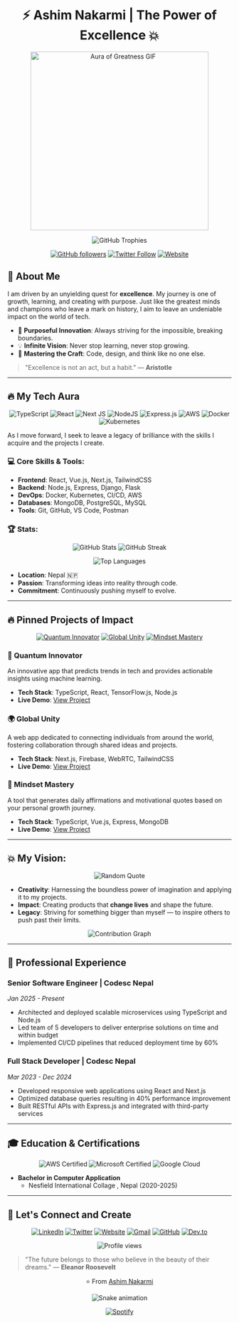 <h1 align="center">⚡ Ashim Nakarmi | The Power of Excellence 💥</h1>

<p align="center">
  <img src="https://media.giphy.com/media/l4FGrHJ9gYcbCl3kE/giphy.gif" alt="Aura of Greatness GIF" width="400"/>
</p>

<p align="center">
  <img src="https://github-profile-trophy.vercel.app/?username=ashimnakarmi&theme=darkhub&no-frame=true&row=1&column=7" alt="GitHub Trophies" />
</p>

<div align="center">
  
[![GitHub followers](https://img.shields.io/github/followers/ashimnakarmi?style=for-the-badge&logo=github&color=gold)](https://github.com/ashimnakarmi)
[![Twitter Follow](https://img.shields.io/twitter/follow/ashimnakarmi?style=for-the-badge&logo=twitter&color=blue)](https://twitter.com/ashimnakarmi)
[![Website](https://img.shields.io/website?label=Portfolio&style=for-the-badge&url=https://www.your-website.com&color=green)](https://www.your-website.com)
  
</div>

## 🌟 About Me
I am driven by an unyielding quest for **excellence**. My journey is one of growth, learning, and creating with purpose. Just like the greatest minds and champions who leave a mark on history, I aim to leave an undeniable impact on the world of tech.
- 🚀 **Purposeful Innovation**: Always striving for the impossible, breaking boundaries.
- 💡 **Infinite Vision**: Never stop learning, never stop growing.
- 🎯 **Mastering the Craft**: Code, design, and think like no one else.

> "Excellence is not an act, but a habit." — **Aristotle**

---

## 🔥 My Tech Aura

<div align="center">
  
![TypeScript](https://img.shields.io/badge/typescript-%23007ACC.svg?style=for-the-badge&logo=typescript&logoColor=white)
![React](https://img.shields.io/badge/react-%2320232a.svg?style=for-the-badge&logo=react&logoColor=%2361DAFB)
![Next JS](https://img.shields.io/badge/Next-black?style=for-the-badge&logo=next.js&logoColor=white)
![NodeJS](https://img.shields.io/badge/node.js-6DA55F?style=for-the-badge&logo=node.js&logoColor=white)
![Express.js](https://img.shields.io/badge/express.js-%23404d59.svg?style=for-the-badge&logo=express&logoColor=%2361DAFB)
![AWS](https://img.shields.io/badge/AWS-%23FF9900.svg?style=for-the-badge&logo=amazon-aws&logoColor=white)
![Docker](https://img.shields.io/badge/docker-%230db7ed.svg?style=for-the-badge&logo=docker&logoColor=white)
![Kubernetes](https://img.shields.io/badge/kubernetes-%23326ce5.svg?style=for-the-badge&logo=kubernetes&logoColor=white)
  
</div>

As I move forward, I seek to leave a legacy of brilliance with the skills I acquire and the projects I create.

### 💻 Core Skills & Tools:
- **Frontend**: React, Vue.js, Next.js, TailwindCSS
- **Backend**: Node.js, Express, Django, Flask
- **DevOps**: Docker, Kubernetes, CI/CD, AWS
- **Databases**: MongoDB, PostgreSQL, MySQL
- **Tools**: Git, GitHub, VS Code, Postman

### 🏆 Stats:
<p align="center">
  <img src="https://github-readme-stats.vercel.app/api?username=ashimnakarmi&show_icons=true&theme=radical" alt="GitHub Stats" />
  <img src="https://github-readme-streak-stats.herokuapp.com/?user=ashimnakarmi&theme=radical" alt="GitHub Streak" />
</p>

<p align="center">
  <img src="https://github-readme-stats.vercel.app/api/top-langs/?username=ashimnakarmi&layout=compact&theme=radical" alt="Top Languages" />
</p>

- **Location**: Nepal 🇳🇵
- **Passion**: Transforming ideas into reality through code.
- **Commitment**: Continuously pushing myself to evolve.

---

## 🔥 Pinned Projects of Impact

<div align="center">
  
[![Quantum Innovator](https://github-readme-stats.vercel.app/api/pin/?username=ashimnakarmi&repo=quantum-innovator&theme=radical)](https://github.com/ashimnakarmi/quantum-innovator)
[![Global Unity](https://github-readme-stats.vercel.app/api/pin/?username=ashimnakarmi&repo=global-unity&theme=radical)](https://github.com/ashimnakarmi/global-unity)
[![Mindset Mastery](https://github-readme-stats.vercel.app/api/pin/?username=ashimnakarmi&repo=mindset-mastery&theme=radical)](https://github.com/ashimnakarmi/mindset-mastery)
  
</div>

### 🚀 Quantum Innovator
An innovative app that predicts trends in tech and provides actionable insights using machine learning.
- **Tech Stack**: TypeScript, React, TensorFlow.js, Node.js
- **Live Demo**: [View Project](https://quantum-innovator.vercel.app)

### 🌍 Global Unity
A web app dedicated to connecting individuals from around the world, fostering collaboration through shared ideas and projects.
- **Tech Stack**: Next.js, Firebase, WebRTC, TailwindCSS
- **Live Demo**: [View Project](https://global-unity.vercel.app)

### 🧠 Mindset Mastery
A tool that generates daily affirmations and motivational quotes based on your personal growth journey.
- **Tech Stack**: TypeScript, Vue.js, Express, MongoDB
- **Live Demo**: [View Project](https://mindset-mastery.vercel.app)

---

## 💥 My Vision:

<p align="center">
  <img src="https://quotes-github-readme.vercel.app/api?type=horizontal&theme=radical" alt="Random Quote" />
</p>

- **Creativity**: Harnessing the boundless power of imagination and applying it to my projects.
- **Impact**: Creating products that **change lives** and shape the future.
- **Legacy**: Striving for something bigger than myself — to inspire others to push past their limits.

<p align="center">
  <img src="https://github-readme-activity-graph.cyclic.app/graph?username=ashimnakarmi&theme=redical" alt="Contribution Graph">
</p>

---

## 💼 Professional Experience

<div align="left">

### Senior Software Engineer | Codesc Nepal
*Jan 2025 - Present*
- Architected and deployed scalable microservices using TypeScript and Node.js
- Led team of 5 developers to deliver enterprise solutions on time and within budget
- Implemented CI/CD pipelines that reduced deployment time by 60%

### Full Stack Developer | Codesc Nepal
*Mar 2023 - Dec 2024*
- Developed responsive web applications using React and Next.js
- Optimized database queries resulting in 40% performance improvement
- Built RESTful APIs with Express.js and integrated with third-party services

</div>

---

## 🎓 Education & Certifications

<div align="center">
  
![AWS Certified](https://img.shields.io/badge/AWS-Certified%20Developer%20Associate-orange?style=for-the-badge&logo=amazon-aws)
![Microsoft Certified](https://img.shields.io/badge/Microsoft-Azure%20Developer%20Associate-blue?style=for-the-badge&logo=microsoft)
![Google Cloud](https://img.shields.io/badge/Google%20Cloud-Professional%20Cloud%20Architect-4285F4?style=for-the-badge&logo=google-cloud)
  
</div>


  
- **Bachelor in Computer Application**
  - Nesfield International Collage , Nepal (2020-2025)

---

## 💬 Let's Connect and Create

<div align="center">
  
[![LinkedIn](https://img.shields.io/badge/linkedin-%230077B5.svg?style=for-the-badge&logo=linkedin&logoColor=white)](https://www.linkedin.com/in/ashimnakarmi)
[![Twitter](https://img.shields.io/badge/Twitter-%231DA1F2.svg?style=for-the-badge&logo=Twitter&logoColor=white)](https://twitter.com/ashimnakarmi)
[![Website](https://img.shields.io/badge/website-000000?style=for-the-badge&logo=About.me&logoColor=white)](https://www.your-website.com)
[![Gmail](https://img.shields.io/badge/Gmail-D14836?style=for-the-badge&logo=gmail&logoColor=white)](mailto:your-email@gmail.com)
[![GitHub](https://img.shields.io/badge/github-%23121011.svg?style=for-the-badge&logo=github&logoColor=white)](https://github.com/ashimnakarmi)
[![Dev.to](https://img.shields.io/badge/dev.to-0A0A0A?style=for-the-badge&logo=dev.to&logoColor=white)](https://dev.to/ashimnakarmi)
  
</div>

<p align="center">
  <img src="https://komarev.com/ghpvc/?username=ashimnakarmi&label=Profile%20views&color=0e75b6&style=flat" alt="Profile views" />
</p>

> "The future belongs to those who believe in the beauty of their dreams." — **Eleanor Roosevelt**

<div align="center">
  
⭐️ From [Ashim Nakarmi](https://github.com/ashimnakarmi)
  
</div>

<!-- GitHub Activity Snake -->
<p align="center">
  <img src="https://github.com/ashimnakarmi/ashimnakarmi/blob/output/github-contribution-grid-snake.svg" alt="Snake animation" />
</p>

<!-- Spotify Now Playing -->
<div align="center">
  
[![Spotify](https://novatorem-ashimnakarmi.vercel.app/api/spotify)](https://open.spotify.com/user/ashimnakarmi)
  
</div>

